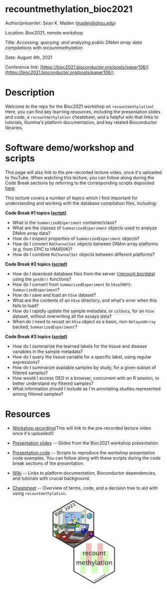 # recountmethylation_bioc2021

Author/presenter: Sean K. Maden (maden@ohsu.edu)

Location: Bioc2021, remote workshop

Title: *Accessing, querying, and analyzing public DNAm array data compilations with recountmethylation*

Date: August 4th, 2021

Conference link: [https://bioc2021.bioconductor.org/posts/paper106/](https://bioc2021.bioconductor.org/posts/paper106/)

# Description

Welcome to the repo for the Bioc2021 workshop on `recountmethylation`! Here, you can find key learning resources, including the presentation slides and code, a `recountmethylation` cheatsheet, and a helpful wiki that links to tutorials, Illumina's platform documentation, and key related Bioconductor libraries.

# Software demo/workshop and scripts

This page will also link to the pre-recorded lecture video, once it's uploaded to YouTube. When watching this lecture, you can follow along during the Code Break sections by referring to the corresponding scripts deposited [here](https://github.com/metamaden/recountmethylation_bioc2021/tree/main/workshop_materials). 

This lecture covers a number of topics which I find important for understanding and working with the database compilation files, including:

**Code Break #1 topics ([script](https://github.com/metamaden/recountmethylation_bioc2021/blob/main/workshop_materials/part1_rg-2platforms_bioc2021.R))**
* What is the `SummarizedExperiment` container/class?
* What are the classes of `SummarizedExperiment` objects used to analyze DNAm array data?
* How do I inspect properties of `SummarizedExperiment` objects?
* How do I convert `RGChannelSet` objects between DNAm array platforms (e.g. from EPIC to HM450K)?
* How do I combine `RGChannelSet` objects between different platforms?

**Code Break #2 topics ([script](https://github.com/metamaden/recountmethylation_bioc2021/blob/main/workshop_materials/part2_delayedarray-objects_bioc2021.R))**
* How do I download database files from the server ([/recount.bio/data](https://recount.bio/data/)) using the `getdb()` functions?
* How do I convert from `SummarizedExperiment` to `h5se`/`HDF5-SummarizedExperiment`?
* How do I save and load an `h5se` dataset?
* What are the contents of an `h5se` directory, and what's error when this fails to load?
* How do I rapidly update the sample metadata, or `colData`, for an `h5se` dataset, without overwriting all the assays data?
* When do I need to recast an `h5se` object as a basic, non-`DelayedArray` backed, `SummarizedExperiment`?

**Code Break #3 topics ([script](https://github.com/metamaden/recountmethylation_bioc2021/blob/main/workshop_materials/part3_find-and-analyze-samples_bioc2021.R))**
* How do I summarize the learned labels for the tissue and disease variables in the sample metadata?
* How do I query the tissue variable for a specific label, using regular expressions?
* How do I summarize available samples by study, for a given subset of filtered samples?
* How would I access GEO in a browser, concurrent with an R session, to better understand my filtered samples?
* What information should I include as I'm annotating studies represented among filtered samples?

# Resources

* [Workshop recording]()(This will link to the pre-recorded lecture video once it's uploaded!)

* [Presentation slides](https://github.com/metamaden/recountmethylation_bioc2021/blob/main/workshop_materials/bioc2021_deck.pptx) -- Slides from the Bioc2021 workshop presentation.

* [Presentation code](https://github.com/metamaden/recountmethylation_bioc2021/tree/main/workshop_materials) -- Scripts to reproduce the workshop presentation code examples. You can follow along with these scripts during the code break sections of the presentation.

* [Wiki](https://github.com/metamaden/recountmethylation_bioc2021/wiki) -- Links to platform documentation, Bioconductor dependencies, and tutorials with crucial background.

* [Cheatsheet](https://github.com/metamaden/recountmethylation_bioc2021/tree/main/cheatsheet) -- Overview of terms, code, and a decision tree to aid with using `recountmethylation`.

<p style="text-align:center;"><img src="https://github.com/metamaden/recountmethylation_bioc2021/blob/main/images/bioc2021-recountmethylation-hexstickers.jpg" alt="recountmethylation hexsticker" class="center" width="200"/></p>
